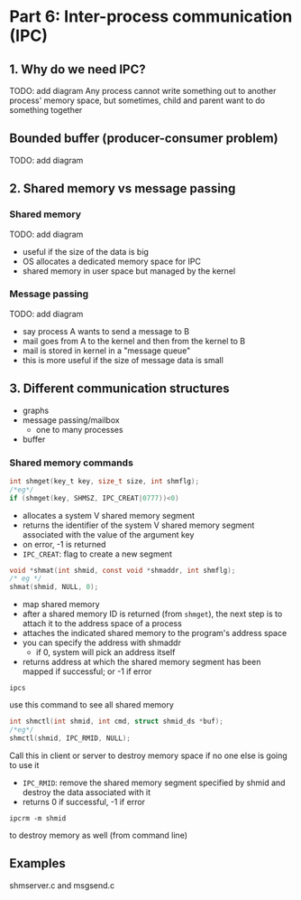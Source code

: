 # Part 6: Inter-process communication (IPC)

## 1. Why do we need IPC?
TODO: add diagram
Any process cannot write something out to another process' memory space, but sometimes, child and parent want to do something together

## Bounded buffer (producer-consumer problem)
TODO: add diagram

## 2. Shared memory vs message passing

### Shared memory
TODO: add diagram
  - useful if the size of the data is big
  - OS allocates a dedicated memory space for IPC
  - shared memory in user space but managed by the kernel

### Message passing
TODO: add diagram
  - say process A wants to send a message to B
  - mail goes from A to the kernel and then from the kernel to B
  - mail is stored in kernel in a "message queue"
  - this is more useful if the size of message data is small

## 3. Different communication structures
  - graphs
  - message passing/mailbox
    - one to many processes
  - buffer

### Shared memory commands
```c
int shmget(key_t key, size_t size, int shmflg);
/*eg*/
if (shmget(key, SHMSZ, IPC_CREAT|0777))<0)
```
  - allocates a system V shared memory segment
  - returns the identifier of the system V shared memory segment associated with the value of the argument key
  - on error, -1 is returned
  - `IPC_CREAT`: flag to create a new segment
 

```c
void *shmat(int shmid, const void *shmaddr, int shmflg);
/* eg */
shmat(shmid, NULL, 0);
```
  - map shared memory
  - after a shared memory ID is returned (from `shmget`), the next step is to attach it to the address space of a process
  - attaches the indicated shared memory to the program's address space
  - you can specify the address with shmaddr
    - if 0, system will  pick an address itself
  - returns address at which the shared memory segment has been mapped if successful; or -1 if error

```
ipcs
```
use this command to see all shared memory

```c
int shmctl(int shmid, int cmd, struct shmid_ds *buf);
/*eg*/
shmctl(shmid, IPC_RMID, NULL);
```
Call this in client or server to destroy memory space if no one else is going to use it
  - `IPC_RMID`: remove the shared memory segment specified by shmid and destroy the data associated with it
  - returns 0 if successful, -1 if error

```
ipcrm -m shmid
```
to destroy memory as well (from command line)

## Examples
shmserver.c and msgsend.c
